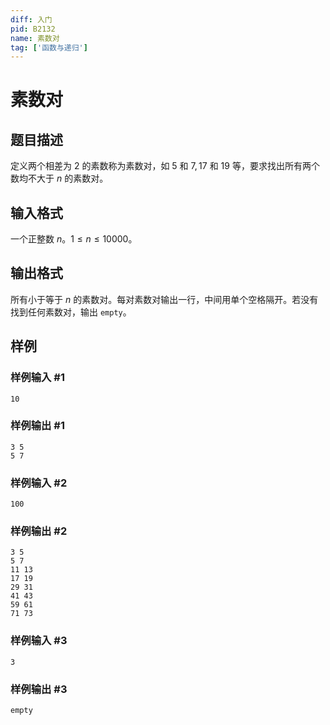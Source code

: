 ```yaml
---
diff: 入门
pid: B2132
name: 素数对
tag: ['函数与递归']
---
```

# 素数对
## 题目描述

定义两个相差为 $2$ 的素数称为素数对，如 $5$ 和 $7,17$ 和 $19$ 等，要求找出所有两个数均不大于 $n$ 的素数对。
## 输入格式

一个正整数 $n$。$1 \le n \le 10000$。
## 输出格式

所有小于等于 $n$ 的素数对。每对素数对输出一行，中间用单个空格隔开。若没有找到任何素数对，输出 `empty`。
## 样例

### 样例输入 #1
```
10
```
### 样例输出 #1
```
3 5
5 7
```
### 样例输入 #2
```
100
```
### 样例输出 #2
```
3 5
5 7
11 13
17 19
29 31
41 43
59 61
71 73
```
### 样例输入 #3
```
3
```
### 样例输出 #3
```
empty
```
